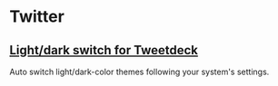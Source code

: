 # Twitter

## [Light/dark switch for Tweetdeck](tweetdeck-hd-avatar.user.js?raw=true)
Auto switch light/dark-color themes following your system's settings.
